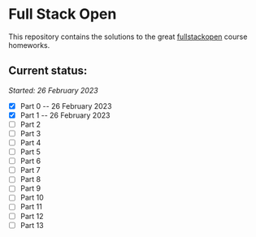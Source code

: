 # Full Stack Open

This repository contains the solutions to the great [fullstackopen](https://fullstackopen.com/en/about/) course homeworks.

## Current status:

_Started: 26 February 2023_

- [x] Part 0 -- 26 February 2023
- [x] Part 1 -- 26 February 2023
- [ ] Part 2
- [ ] Part 3
- [ ] Part 4
- [ ] Part 5
- [ ] Part 6
- [ ] Part 7
- [ ] Part 8
- [ ] Part 9
- [ ] Part 10
- [ ] Part 11
- [ ] Part 12
- [ ] Part 13

